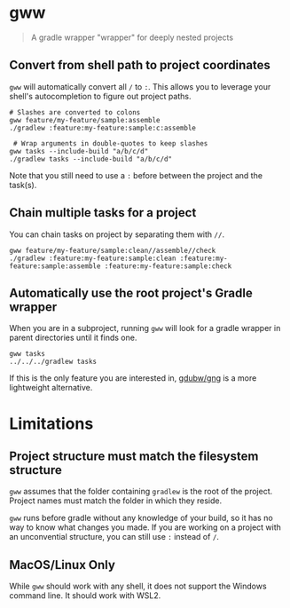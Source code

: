 # gww

> A gradle wrapper "wrapper" for deeply nested projects

## Convert from shell path to project coordinates

`gww` will automatically convert all `/` to `:`. This allows you to leverage your shell's autocompletion to figure out project paths.

```shell
# Slashes are converted to colons
gww feature/my-feature/sample:assemble
./gradlew :feature:my-feature:sample:c:assemble

 # Wrap arguments in double-quotes to keep slashes
gww tasks --include-build "a/b/c/d"
./gradlew tasks --include-build "a/b/c/d"
```

Note that you still need to use a `:` before between the project and the task(s).


## Chain multiple tasks for a project

You can chain tasks on project by separating them with `//`.

```shell
gww feature/my-feature/sample:clean//assemble//check
./gradlew :feature:my-feature:sample:clean :feature:my-feature:sample:assemble :feature:my-feature:sample:check
```

## Automatically use the  root project's Gradle wrapper

When you are in a subproject, running `gww` will look for a gradle wrapper in parent directories until it finds one.

```shell
gww tasks
../../../gradlew tasks
```

If this is the only feature you are interested in,  [gdubw/gng](https://github.com/gdubw/gng) is a more lightweight alternative.  

# Limitations

## Project structure must match the filesystem structure

`gww` assumes that the folder containing `gradlew` is the root of the project.
Project names must match the folder in which they reside.

`gww` runs before gradle without any knowledge of your build, so it has no way to know what changes you made.
If you are working on a project with an unconvential structure, you can still use `:` instead of `/`. 


## MacOS/Linux Only

While `gww` should work with any shell, it does not support the Windows command line.
It should work with WSL2.
